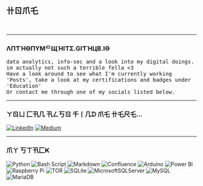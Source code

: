 ## 卄ㄖ爪乇
<br>
<hr noshade>

### ΛПƬΉӨПYMᄃЩΉIƬΣ.GIƬΉЦB.IӨ <br>
<tt>data analytics, info-sec and a look into my digital doings.</tt> <br>
<tt>im actually not such a terrible fella <3</tt><br>
<tt>Have a look around to see what I'm currently working 'Posts', take a look at my certifications and badges under 'Education'</tt><br>
<tt>Or contact me through one of my socials listed below.</tt><br>
<hr noshade>

### ㄚㄖㄩ 匚卂几 卂ㄥ丂ㄖ 千丨几ᗪ 爪乇 卄乇尺乇...
[![LinkedIn](https://img.shields.io/badge/LinkedIn-%230077B5.svg?logo=linkedin&logoColor=white)](https://linkedin.com/comm/mynetwork/discovery-see-all?usecase=PEOPLE_FOLLOWS&followMember=anthony-mcwhite-4a01511a0) [![Medium](https://img.shields.io/badge/Medium-12100E?style=for-the-badge&logo=medium&logoColor=white)](https://medium.com/@TerribleTone)
<br>
<hr noshade>

### 爪ㄚ 丂ㄒ卂匚Ҝ
![Python](https://img.shields.io/badge/python-3670A0?style=for-the-badge&logo=python&logoColor=ffdd54) ![Bash Script](https://img.shields.io/badge/bash_script-%23121011.svg?style=for-the-badge&logo=gnu-bash&logoColor=white) ![Markdown](https://img.shields.io/badge/markdown-%23000000.svg?style=for-the-badge&logo=markdown&logoColor=white) ![Confluence](https://img.shields.io/badge/confluence-%23172BF4.svg?style=for-the-badge&logo=confluence&logoColor=white) ![Arduino](https://img.shields.io/badge/-Arduino-00979Dstyle=forthebadge&logo=Arduino&logoColor=white) ![Power Bi](https://img.shields.io/badge/power_bi-F2C811?style=for-the-badge&logo=powerbi&logoColor=black) ![Raspberry Pi](https://img.shields.io/badge/-Raspberry_Pi-C51A4A?style=for-the-badge&logo=Raspberry-Pi) ![TOR](https://img.shields.io/badge/tor-%237E4798.svg?style=for-the-badge&logo=tor-project&logoColor=white) ![SQLite](https://img.shields.io/badge/sqlite-%2307405e.svg?style=for-the-badge&logo=sqlite&logoColor=white) ![MicrosoftSQLServer](https://img.shields.io/badge/Microsoft%20SQL%20Server-CC2927?style=for-the-badge&logo=microsoft%20sql%20server&logoColor=white) ![MySQL](https://img.shields.io/badge/mysql-4479A1.svg?style=for-the-badge&logo=mysql&logoColor=white) ![MariaDB](https://img.shields.io/badge/MariaDB-003545?style=for-the-badge&logo=mariadb&logoColor=white)
